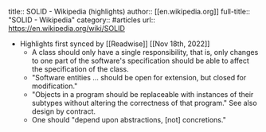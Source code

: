 title:: SOLID - Wikipedia (highlights)
author:: [[en.wikipedia.org]]
full-title:: "SOLID - Wikipedia"
category:: #articles
url:: https://en.wikipedia.org/wiki/SOLID

- Highlights first synced by [[Readwise]] [[Nov 18th, 2022]]
	- A class should only have  a single responsibility, that is, only changes to one part of the software's specification should be able to affect the specification of the class.
	- "Software entities ... should be open for extension, but closed for modification."
	- "Objects in a program should be replaceable with instances of their subtypes without altering the correctness of that program." See also design by contract.
	- One should "depend upon abstractions, [not] concretions."